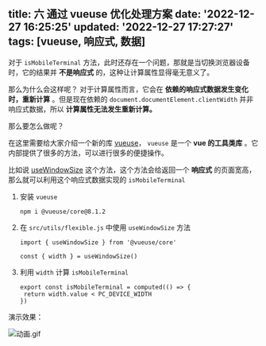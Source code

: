 title: 六 通过 vueuse 优化处理方案
date: '2022-12-27 16:25:25'
updated: '2022-12-27 17:27:27'
tags: [vueuse, 响应式, 数据]
---
对于 `isMobileTerminal` 方法，此时还存在一个问题，那就是当切换浏览器设备时，它的结果并 **不是响应式** 的，这种让计算属性显得毫无意义了。

那么为什么会这样呢？
对于计算属性而言，它会在  **依赖的响应式数据发生变化时，重新计算** 。但是现在依赖的 `document.documentElement.clientWidth` 并非响应式数据，所以 **计算属性无法发生重新计算。**

那么要怎么做呢？

在这里需要给大家介绍一个新的库 [vueuse](https://vueuse.org/)， `vueuse` 是一个 **vue 的工具类库** 。它内部提供了很多的方法，可以进行很多的便捷操作。

比如说 [useWindowSize](https://vueuse.org/core/useWindowSize/) 这个方法，这个方法会给返回一个 **响应式** 的页面宽高，那么就可以利用这个响应式数据实现的 `isMobileTerminal`

1. 安装 `vueuse`
   
   ```
   npm i @vueuse/core@8.1.2
   ```
2. 在 `src/utils/flexible.js` 中使用 `useWindowSize` 方法
   
   ```
   import { useWindowSize } from '@vueuse/core'
   
   const { width } = useWindowSize()
   ```
3. 利用 `width` 计算 `isMobileTerminal`
   
   ```
   export const isMobileTerminal = computed(() => {
   	return width.value < PC_DEVICE_WIDTH
   })
   ```

演示效果：

![动画.gif](https://b3logfile.com/file/2022/12/动画-1iQ8Sg2.gif)



